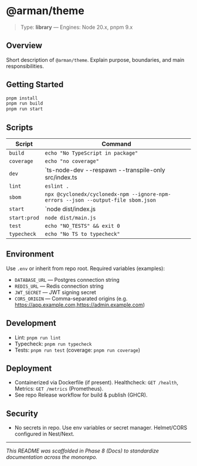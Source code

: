 # @arman/theme

> Type: **library** — Engines: Node 20.x, pnpm 9.x

## Overview
Short description of `@arman/theme`. Explain purpose, boundaries, and main responsibilities.

## Getting Started
```bash
pnpm install
pnpm run build
pnpm run start
```

## Scripts
| Script | Command |
|---|---|
| `build` | `echo "No TypeScript in package"` |
| `coverage` | `echo "no coverage"` |
| `dev` | `ts-node-dev --respawn --transpile-only src/index.ts || node dist/index.js` |
| `lint` | `eslint .` |
| `sbom` | `npx @cyclonedx/cyclonedx-npm --ignore-npm-errors --json --output-file sbom.json` |
| `start` | `node dist/index.js || node dist/server.js || node dist/main.js` |
| `start:prod` | `node dist/main.js` |
| `test` | `echo "NO_TESTS" && exit 0` |
| `typecheck` | `echo "No TS to typecheck"` |

## Environment
Use `.env` or inherit from repo root. Required variables (examples):
- `DATABASE_URL` — Postgres connection string
- `REDIS_URL` — Redis connection string
- `JWT_SECRET` — JWT signing secret
- `CORS_ORIGIN` — Comma-separated origins (e.g. https://app.example.com,https://admin.example.com)

## Development
- Lint: `pnpm run lint`
- Typecheck: `pnpm run typecheck`
- Tests: `pnpm run test` (coverage: `pnpm run coverage`)

## Deployment
- Containerized via Dockerfile (if present). Healthcheck: `GET /health`, Metrics: `GET /metrics` (Prometheus).
- See repo Release workflow for build & publish (GHCR).

## Security
- No secrets in repo. Use env variables or secret manager. Helmet/CORS configured in Nest/Next.

---
_This README was scaffolded in Phase 8 (Docs) to standardize documentation across the monorepo._
